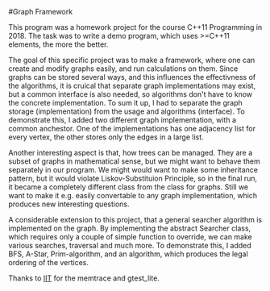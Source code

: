 #Graph Framework

This program was a homework project for the course C++11 Programming in 2018.
The task was to write a demo program, which uses  >=C++11 elements, the more the better.

The goal of this specific project was to make a framework, where one can create and modify graphs easily, and run calculations on them.
Since graphs can be stored several ways, and this influences the effectivness of the algorithms, it is cruical that separate graph implementations may exist, but a common interface is also needed, so algorithms don't have to know the concrete implementation. To sum it up, I had to separate the graph storage (implementation) from the usage and algorithms (interface). To demonstrate this, I added two different graph implementation, with a common anchestor. One of the implementations has one adjacency list for every vertex, the other stores only the edges in a large list.

Another interesting aspect is that, how trees can be managed. They are a subset of graphs in mathematical sense, but we might want to behave them separately in our program. We might would want to make some inheritance pattern, but it would violate Liskov-Substituion Principle, so in the final run, it became a completely different class from the class for graphs. Still we want to make it e.g. easily convertable to any graph implementation, which produces new interesting questions.

A considerable extension to this project, that a general searcher algorithm is implemented on the graph. By implementing the abstract Searcher class, which requires only a couple of simple function to override, we can make various searches, traversal and much more. To demonstrate this, I added BFS, A-Star, Prim-algorithm, and an algorithm, which produces the legal ordering of the vertices.

Thanks to [IIT](https://www.iit.bme.hu/) for the memtrace and gtest_lite.

